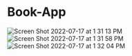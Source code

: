 # Book-App
![Screen Shot 2022-07-17 at 1 31 13 PM](https://user-images.githubusercontent.com/77747704/179417699-5a9ed55a-af95-4579-8f08-ba6b171534bd.jpg)
![Screen Shot 2022-07-17 at 1 31 58 PM](https://user-images.githubusercontent.com/77747704/179417701-3a63d438-8230-453a-b7d3-c34e5b989349.jpg)
![Screen Shot 2022-07-17 at 1 32 04 PM](https://user-images.githubusercontent.com/77747704/179417702-5c9b8f8f-e554-4421-9e93-b34597cf4c47.jpg)
